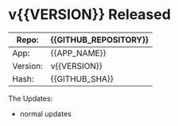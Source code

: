 # v{{VERSION}} Released

| Repo:    | {{GITHUB_REPOSITORY}} |
|----------|-----------------------|
| App:     | {{APP_NAME}}          |
| Version: | v{{VERSION}}          |
| Hash:    | {{GITHUB_SHA}}        |

The Updates:

- normal updates
